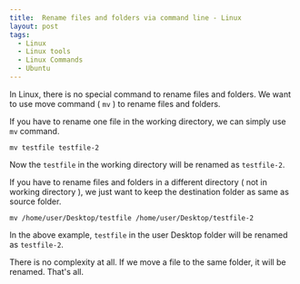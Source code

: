 ```yaml
---
title:  Rename files and folders via command line - Linux
layout: post
tags:
  - Linux
  - Linux tools
  - Linux Commands
  - Ubuntu
---
```


In Linux, there is no special command to rename files and folders. We want to use move command ( `mv` ) to rename files and folders.

If you have to rename one file in the working directory, we can simply use `mv` command.

	mv testfile testfile-2

Now the `testfile` in the working directory will be renamed as `testfile-2`.

If you have to rename files and folders in a different directory ( not in working directory ), we just want to keep the destination folder as same as source folder.

	mv /home/user/Desktop/testfile /home/user/Desktop/testfile-2
	
In the above example, `testfile` in the user Desktop folder will be renamed as `testfile-2`.

There is no complexity at all. If we move a file to the same folder, it will be renamed. That's all.
	

